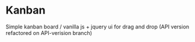 # Kanban
Simple kanban board / vanilla js + jquery ui for drag and drop (API version refactored on API-verision branch)
